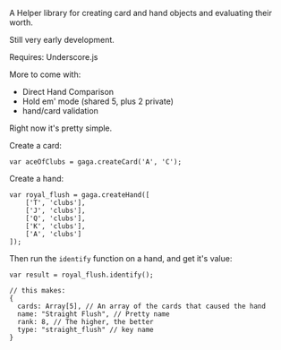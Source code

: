 A Helper library for creating card and hand objects and evaluating their worth.

Still very early development.

Requires: Underscore.js

More to come with:

- Direct Hand Comparison
- Hold em' mode (shared 5, plus 2 private)
- hand/card validation

Right now it's pretty simple.

Create a card:

    var aceOfClubs = gaga.createCard('A', 'C');

Create a hand:

    var royal_flush = gaga.createHand([
        ['T', 'clubs'],
        ['J', 'clubs'],
        ['Q', 'clubs'],
        ['K', 'clubs'],
        ['A', 'clubs']
    ]);

Then run the `identify` function on a hand, and get it's value:

    var result = royal_flush.identify();
    
    // this makes: 
    {
      cards: Array[5], // An array of the cards that caused the hand
      name: "Straight Flush", // Pretty name
      rank: 8, // The higher, the better
      type: "straight_flush" // key name
    }
    
